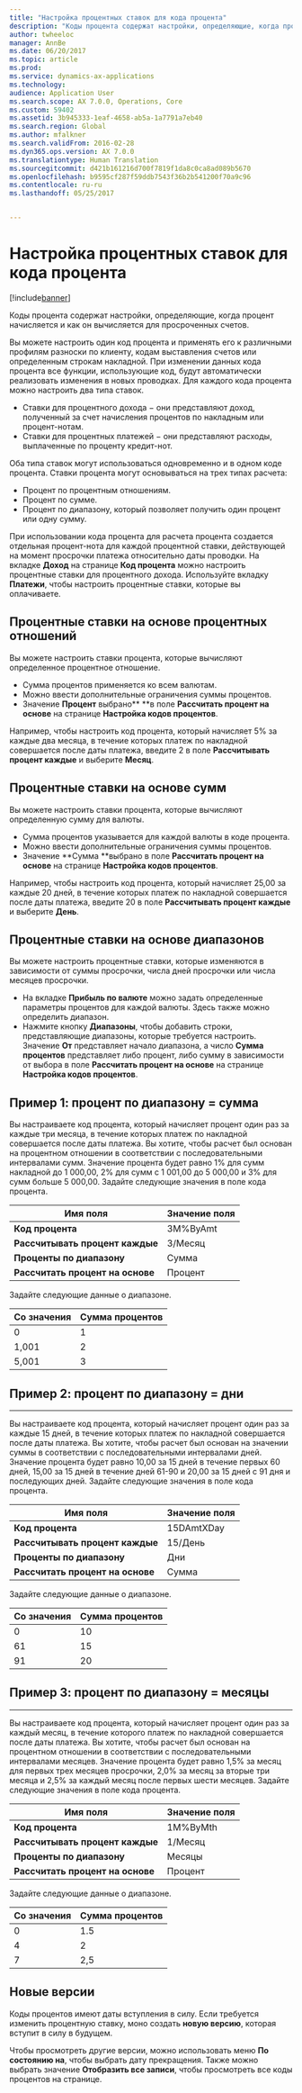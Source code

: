 ```yaml
---
title: "Настройка процентных ставок для кода процента"
description: "Коды процента содержат настройки, определяющие, когда процент начисляется и как он вычисляется для просроченных счетов."
author: twheeloc
manager: AnnBe
ms.date: 06/20/2017
ms.topic: article
ms.prod: 
ms.service: dynamics-ax-applications
ms.technology: 
audience: Application User
ms.search.scope: AX 7.0.0, Operations, Core
ms.custom: 59402
ms.assetid: 3b945333-1eaf-4658-ab5a-1a7791a7eb40
ms.search.region: Global
ms.author: mfalkner
ms.search.validFrom: 2016-02-28
ms.dyn365.ops.version: AX 7.0.0
ms.translationtype: Human Translation
ms.sourcegitcommit: d421b161216d700f7819f1da8c0ca8ad089b5670
ms.openlocfilehash: b9595cf287f59ddb7543f36b2b541200f70a9c96
ms.contentlocale: ru-ru
ms.lasthandoff: 05/25/2017


---
```


# <a name="set-up-interest-rates-for-an-interest-code"></a>Настройка процентных ставок для кода процента

[!include[banner](../includes/banner.md)]


Коды процента содержат настройки, определяющие, когда процент начисляется и как он вычисляется для просроченных счетов.

Вы можете настроить один код процента и применять его к различными профилям разноски по клиенту, кодам выставления счетов или определенным строкам накладной. При изменении данных кода процента все функции, использующие код, будут автоматически реализовать изменения в новых проводках. Для каждого кода процента можно настроить два типа ставок.
-   Ставки для процентного дохода − они представляют доход, полученный за счет начисления процентов по накладным или процент-нотам.
-   Ставки для процентных платежей − они представляют расходы, выплаченные по проценту кредит-нот.

Оба типа ставок могут использоваться одновременно и в одном коде процента. Ставки процента могут основываться на трех типах расчета:
-   Процент по процентным отношениям.
-   Процент по сумме.
-   Процент по диапазону, который позволяет получить один процент или одну сумму.

При использовании кода процента для расчета процента создается отдельная процент-нота для каждой процентной ставки, действующей на момент просрочки платежа относительно даты проводки. На вкладке **Доход** на странице **Код процента** можно настроить процентные ставки для процентного дохода. Используйте вкладку **Платежи**, чтобы настроить процентные ставки, которые вы оплачиваете.

## <a name="interest-rates-based-on-a-percentage"></a>Процентные ставки на основе процентных отношений
Вы можете настроить ставки процента, которые вычисляют определенное процентное отношение.

-   Сумма процентов применяется ко всем валютам.
-   Можно ввести дополнительные ограничения суммы процентов.
-   Значение **Процент** выбрано** **в поле **Рассчитать процент на основе** на странице **Настройка кодов процентов**.

Например, чтобы настроить код процента, который начисляет 5% за каждые два месяца, в течение которых платеж по накладной совершается после даты платежа, введите 2 в поле **Рассчитывать процент каждые** и выберите **Месяц**.

## <a name="interest-rates-based-on-amounts"></a>Процентные ставки на основе сумм
Вы можете настроить ставки процента, которые вычисляют определенную сумму для валюты.
-   Сумма процентов указывается для каждой валюты в коде процента.
-   Можно ввести дополнительные ограничения суммы процентов.
-   Значение **Сумма **выбрано в поле **Рассчитать процент на основе** на странице **Настройка кодов процентов**.

Например, чтобы настроить код процента, который начисляет 25,00 за каждые 20 дней, в течение которых платеж по накладной совершается после даты платежа, введите 20 в поле **Рассчитывать процент каждые** и выберите **День**.

## <a name="interest-rates-based-on-ranges"></a>Процентные ставки на основе диапазонов
Вы можете настроить процентные ставки, которые изменяются в зависимости от суммы просрочки, числа дней просрочки или числа месяцев просрочки.
-   На вкладке **Прибыль по валюте** можно задать определенные параметры процентов для каждой валюты. Здесь также можно определить диапазон.
-   Нажмите кнопку **Диапазоны**, чтобы добавить строки, представляющие диапазоны, которые требуется настроить. Значение **От** представляет начало диапазона, а число **Сумма процентов** представляет либо процент, либо сумму в зависимости от выбора в поле **Рассчитать процент на основе** на странице **Настройка кодов процентов**.

## <a name="example-1-interest-by-range--amount"></a>Пример 1: процент по диапазону = сумма
Вы настраиваете код процента, который начисляет процент один раз за каждые три месяца, в течение которых платеж по накладной совершается после даты платежа. Вы хотите, чтобы расчет был основан на процентном отношении в соответствии с последовательными интервалами сумм. Значение процента будет равно 1% для сумм накладной до 1 000,00, 2% для сумм с 1 001,00 до 5 000,00 и 3% для сумм больше 5 000,00. Задайте следующие значения в поле кода процента.

| **Имя поля**                  | **Значение поля** |
|---------------------------------|-----------------|
| **Код процента**               | 3M%ByAmt        |
| **Рассчитывать процент каждые**    | 3/Месяц         |
| **Проценты по диапазону**           | Cумма          |
| **Рассчитать процент на основе** | Процент      |

Задайте следующие данные о диапазоне.

| **Со значения** | **Сумма процентов** |
|----------------|--------------------|
| 0              | 1                  |
| 1,001          | 2                  |
| 5,001          | 3                  |

 
## <a name="example-2-interest-by-range--days"></a>Пример 2: процент по диапазону = дни
--------------------------------------------------

Вы настраиваете код процента, который начисляет процент один раз за каждые 15 дней, в течение которых платеж по накладной совершается после даты платежа. Вы хотите, чтобы расчет был основан на значении суммы в соответствии с последовательными интервалами дней. Значение процента будет равно 10,00 за 15 дней в течение первых 60 дней, 15,00 за 15 дней в течение дней 61-90 и 20,00 за 15 дней с 91 дня и последующих дней. Задайте следующие значения в поле кода процента.

| **Имя поля**                  | **Значение поля** |
|---------------------------------|-----------------|
| **Код процента**               | 15DAmtXDay      |
| **Рассчитывать процент каждые**    | 15/День          |
| **Проценты по диапазону**           | Дни            |
| **Рассчитать процент на основе** | Cумма          |

Задайте следующие данные о диапазоне.

| **Со значения** | **Сумма процентов** |
|----------------|--------------------|
| 0              | 10                 |
| 61             | 15                 |
| 91             | 20                 |

 
## <a name="example-3-interest-by-range--months"></a>Пример 3: процент по диапазону = месяцы
----------------------------------------------------

Вы настраиваете код процента, который начисляет процент один раз за каждый месяц, в течение которого платеж по накладной совершается после даты платежа. Вы хотите, чтобы расчет был основан на процентном отношении в соответствии с последовательными интервалами месяцев. Значение процента будет равно 1,5% за месяц для первых трех месяцев просрочки, 2,0% за месяц за вторые три месяца и 2,5% за каждый месяц после первых шести месяцев. Задайте следующие значения в поле кода процента.

| **Имя поля**                  | **Значение поля** |
|---------------------------------|-----------------|
| **Код процента**               | 1M%ByMth        |
| **Рассчитывать процент каждые**    | 1/Месяц         |
| **Проценты по диапазону**           | Месяцы          |
| **Рассчитать процент на основе** | Процент      |

Задайте следующие данные о диапазоне.

| **Со значения** | **Сумма процентов** |
|----------------|--------------------|
| 0              | 1.5                |
| 4              | 2                  |
| 7              | 2,5                |

## <a name="new-versions"></a>Новые версии
Коды процентов имеют даты вступления в силу. Если требуется изменить процентную ставку, моно создать **новую версию**, которая вступит в силу в будущем.

Чтобы просмотреть другие версии, можно использовать меню **По состоянию на**, чтобы выбрать дату прекращения. Также можно выбрать значение **Отобразить все записи**, чтобы просмотреть все коды процентов на странице.




